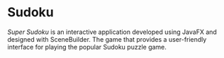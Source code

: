 # Sudoku
 _Super Sudoku_ is an interactive application developed using JavaFX and designed with SceneBuilder. The game that provides a user-friendly interface for playing the popular Sudoku puzzle game.
